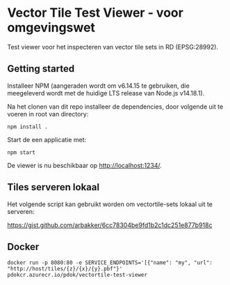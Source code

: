 # Vector Tile Test Viewer - voor omgevingswet

Test viewer voor het inspecteren van vector tile sets in RD (EPSG:28992).

## Getting started

Installeer NPM (aangeraden wordt om v6.14.15 te gebruiken, die meegeleverd wordt met de huidige LTS release van Node.js v14.18.1). 

Na het clonen van dit repo installeer de dependencies, door volgende uit te voeren in root van directory:

```npm
npm install .
```

Start de een applicatie met:

```npm
npm start
```

De viewer is nu beschikbaar op [http://localhost:1234/](http://localhost:1234/).

## Tiles serveren lokaal

Het volgende script kan gebruikt worden om vectortile-sets lokaal uit te serveren:

<https://gist.github.com/arbakker/6cc78304be9fd1b2c1dc251e877b918c>

## Docker

```
docker run -p 8080:80 -e SERVICE_ENDPOINTS='[{"name": "my", "url": "http://host/tiles/{z}/{x}/{y}.pbf"}' pdokcr.azurecr.io/pdok/vectortile-test-viewer
```
